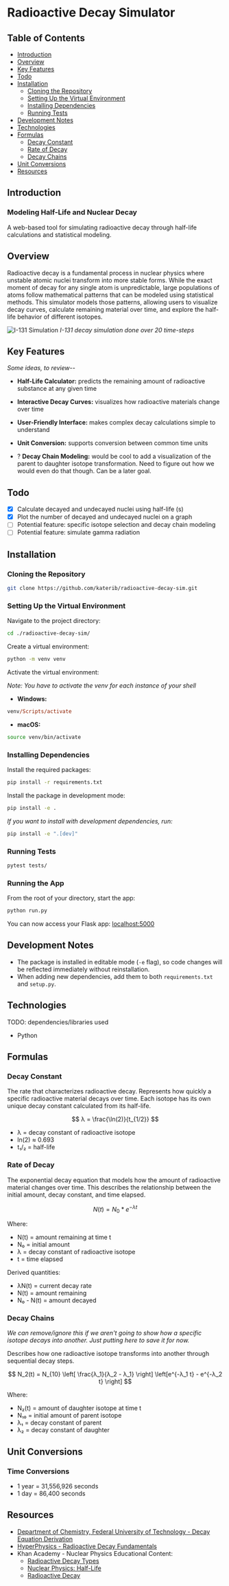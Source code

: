 # Radioactive Decay Simulator

## Table of Contents
- [Introduction](#introduction)
- [Overview](#overview)
- [Key Features](#key-features)
- [Todo](#todo)
- [Installation](#installation)
  - [Cloning the Repository](#cloning-the-repository)
  - [Setting Up the Virtual Environment](#setting-up-the-virtual-environment)
  - [Installing Dependencies](#installing-dependencies)
  - [Running Tests](#running-tests)
- [Development Notes](#development-notes)
- [Technologies](#technologies)
- [Formulas](#formulas)
  - [Decay Constant](#decay-constant)
  - [Rate of Decay](#rate-of-decay)
  - [Decay Chains](#decay-chains)
- [Unit Conversions](#unit-conversions)
- [Resources](#resources)

## Introduction

### Modeling Half-Life and Nuclear Decay

A web-based tool for simulating radioactive decay through half-life calculations and statistical modeling.

## Overview

Radioactive decay is a fundamental process in nuclear physics where unstable atomic nuclei transform into more stable forms. While the exact moment of decay for any single atom is unpredictable, large populations of atoms follow mathematical patterns that can be modeled using statistical methods. This simulator models those patterns, allowing users to visualize decay curves, calculate remaining material over time, and explore the half-life behavior of different isotopes.

![I-131 Simulation](https://i.ibb.co/ccg4pLkT/Figure-1.png)
*I-131 decay simulation done over 20 time-steps*

## Key Features

*Some ideas, to review--*

- **Half-Life Calculator:** predicts the remaining amount of radioactive substance at any given time
- **Interactive Decay Curves:** visualizes how radioactive materials change over time
- **User-Friendly Interface:** makes complex decay calculations simple to understand
- **Unit Conversion:** supports conversion between common time units

- ? **Decay Chain Modeling:** would be cool to add a visualization of the parent to daughter isotope transformation. Need to figure out how we would even do that though. Can be a later goal.

## Todo

- [X] Calculate decayed and undecayed nuclei using half-life (s)
- [X] Plot the number of decayed and undecayed nuclei on a graph
- [ ] Potential feature: specific isotope selection and decay chain modeling
- [ ] Potential feature: simulate gamma radiation

## Installation

### Cloning the Repository

```sh
git clone https://github.com/katerib/radioactive-decay-sim.git
```

### Setting Up the Virtual Environment

Navigate to the project directory:

```sh
cd ./radioactive-decay-sim/
```

Create a virtual environment:

```sh
python -m venv venv
```

Activate the virtual environment:

*Note: You have to activate the venv for each instance of your shell*

- **Windows:**

```ps
venv/Scripts/activate
```

- **macOS:**

```sh
source venv/bin/activate
```

### Installing Dependencies

Install the required packages:

```sh
pip install -r requirements.txt
```

Install the package in development mode:

```sh
pip install -e .
```

*If you want to install with development dependencies, run:*

```sh
pip install -e ".[dev]"
```

### Running Tests

```sh
pytest tests/
```

### Running the App

From the root of your directory, start the app:

```sh
python run.py
```

You can now access your Flask app: [localhost:5000](http://127.0.0.1:5000/)

## Development Notes

- The package is installed in editable mode (`-e` flag), so code changes will be reflected immediately without reinstallation.
- When adding new dependencies, add them to both `requirements.txt` and `setup.py`.

## Technologies

TODO: dependencies/libraries used

- Python

## Formulas

### Decay Constant

The rate that characterizes radioactive decay. Represents how quickly a specific radioactive material decays over time. Each isotope has its own unique decay constant calculated from its half-life.

$$
λ = \frac{\ln(2)}{t_{1/2}}
$$

- λ = decay constant of radioactive isotope
- ln(2) ≈ 0.693
- t₁/₂ = half-life

### Rate of Decay

The exponential decay equation that models how the amount of radioactive material changes over time. This describes the relationship between the initial amount, decay constant, and time elapsed.

$$
N(t) = N_0 * e^{-\lambda t}
$$

Where:
- N(t) = amount remaining at time t
- N₀ = initial amount
- λ = decay constant of radioactive isotope
- t = time elapsed

Derived quantities:

- λN(t) = current decay rate
- N(t) = amount remaining
- N₀ - N(t) = amount decayed

### Decay Chains

*We can remove/ignore this if we aren't going to show how a specific isotope decays into another. Just putting here to save it for now.*

Describes how one radioactive isotope transforms into another through sequential decay steps.

$$
N_2(t) = N_{10} \left[ \frac{λ_1}{λ_2 - λ_1} \right] \left[e^{-λ_1 t} - e^{-λ_2 t} \right]
$$

Where:

- N₂(t) = amount of daughter isotope at time t
- N₁₀ = initial amount of parent isotope
- λ₁ = decay constant of parent
- λ₂ = decay constant of daughter

## Unit Conversions

### Time Conversions

- 1 year = 31,556,926 seconds
- 1 day = 86,400 seconds

## Resources

- [Department of Chemistry, Federal University of Technology - Decay Equation Derivation](https://www.researchgate.net/profile/Chidi-Duru/publication/321018215_DERIVATION_OF_A_SIMPLIFIED_RADIOACTIVE_DECAY_EQUATION/links/5a083cf3aca272ed279f18da/DERIVATION-OF-A-SIMPLIFIED-RADIOACTIVE-DECAY-EQUATION.pdf)
- [HyperPhysics - Radioactive Decay Fundamentals](http://hyperphysics.phy-astr.gsu.edu/hbase/Nuclear/radact.html)
- Khan Academy - Nuclear Physics Educational Content:
  - [Radioactive Decay Types](https://www.khanacademy.org/science/in-in-class-12th-physics-india/nuclei/in-in-nuclear-physics/a/radioactive-decay-types-article)
  - [Nuclear Physics: Half-Life](https://www.khanacademy.org/science/highschool-physics/x6679aa2c65c01e53:nuclear-physics/x6679aa2c65c01e53:half-life/v/half-life-radiometric-dating)
  - [Radioactive Decay](https://www.khanacademy.org/science/highschool-physics/x6679aa2c65c01e53:nuclear-physics/x6679aa2c65c01e53:radioactive-decay/v/intro-to-radioactive-decay)

